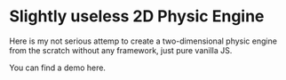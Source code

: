 # Slightly useless 2D Physic Engine

Here is my not serious attemp to create a two-dimensional physic engine from the scratch without any framework, just pure vanilla JS.

You can find a demo here.



